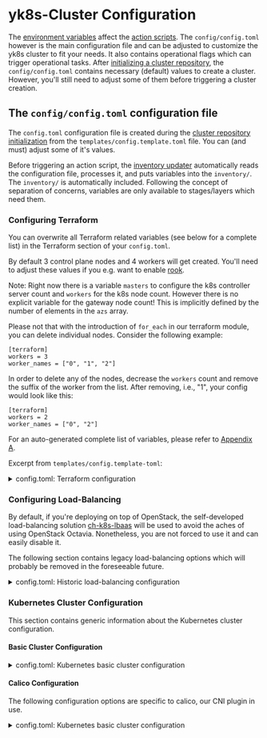 # yk8s-Cluster Configuration

The [environment variables](./environmental-variables.md) affect the [action scripts](./../operation/actions-references.md). The `config/config.toml` however is the main configuration file and can be adjusted to customize the yk8s cluster to fit your needs. It also contains operational flags which can trigger operational tasks. After [initializing a cluster repository](./initialization.md), the `config/config.toml` contains necessary (default) values to create a cluster. However, you'll still need to adjust some of them before triggering a cluster creation.

## The `config/config.toml` configuration file

The `config.toml` configuration file is created during the [cluster repository initialization](./../usage/initialization.md) from the `templates/config.template.toml` file.
You can (and must) adjust some of it's values.

Before triggering an action script, the [inventory updater](./../operation/actions-references.md#update_inventorypy) automatically reads the configuration file, processes it,
and puts variables into the `inventory/`. The `inventory/` is automatically included. Following the concept of separation of concerns, variables are only
available to stages/layers which need them.

### Configuring Terraform

You can overwrite all Terraform related variables (see below for a complete list) in the Terraform section of your `config.toml`.

By default 3 control plane nodes and 4 workers will get created.
You'll need to adjust these values if you e.g. want to enable [rook](./../managed-services/rook/overview.md).

Note: Right now there is a variable `masters` to configure the k8s controller server count and `workers` for the k8s node count. However there is no explicit variable for the gateway node count! This is implicitly defined by the number of elements in the `azs` array.

Please not that with the introduction of `for_each` in our terraform module, you can delete individual nodes. Consider the following example:

```
[terraform]
workers = 3
worker_names = ["0", "1", "2"]
```

In order to delete any of the nodes, decrease the `workers` count and remove the suffix of the worker from the list. After removing, i.e., "1", your config would look like this:

```
[terraform]
workers = 2
worker_names = ["0", "2"]
```

For an auto-generated complete list of variables,
please refer to [Appendix A](#appendix-a-terraform-docs).

Excerpt from `templates/config.template-toml`:

<details>
<summary>config.toml: Terraform configuration</summary>

```toml
{{#include ../templates/config.template.toml:terraform_config}}
```
</details>

### Configuring Load-Balancing

By default, if you're deploying on top of OpenStack, the self-developed load-balancing solution [ch-k8s-lbaas](./../managed-services/load-balancing/ch-k8s-lbaas.md)
will be used to avoid the aches of using OpenStack Octavia.
Nonetheless, you are not forced to use it and can easily disable it.

The following section contains legacy load-balancing options which will probably be removed in the foreseeable future.

<details>
<summary>config.toml: Historic load-balancing configuration</summary>

```toml
{{#include ../templates/config.template.toml:load-balancing_config}}
```
</details>

### Kubernetes Cluster Configuration

This section contains generic information about the Kubernetes cluster configuration.
#### Basic Cluster Configuration

<details>
<summary>config.toml: Kubernetes basic cluster configuration</summary>

```toml
{{#include ../templates/config.template.toml:kubernetes_basic_cluster_configuration}}
```
</details>

#### Calico Configuration

The following configuration options are specific to calico, our CNI plugin in use.

<details>
<summary>config.toml: Kubernetes basic cluster configuration</summary>

```toml
{{#include ../templates/config.template.toml:calico_configuration}}
```

#### Storage Configuration

<details>
<summary>config.toml: Kubernetes - Basic Storage Configuration</summary>

```toml
{{#include ../templates/config.template.toml:storage_base_configuration}}
```
</details>

<details>
<summary>config.toml: Kubernetes - Static Local Storage Configuration</summary>

```toml
{{#include ../templates/config.template.toml:storage_local_static_configuration}}
```
</details>

<details>
<summary>config.toml: Kubernetes - Dynamic Local Storage Configuration</summary>

```toml
{{#include ../templates/config.template.toml:storage_local_dynamic_configuration}}
```
</details>

#### Monitoring Configuration

<details>
<summary>config.toml: Kubernetes - Monitoring Configuration</summary>

```toml
{{#include ../templates/config.template.toml:kubernetes_monitoring_configuration}}
```
</details>

#### Global Monitoring Configuration

It is possible to connect the monitoring stack of your yk8s-cluster to an external endpoint like e.g.
a monitoring-cluster. The following section can be used to enable and configure that.

> ***Note:*** This requires changes and therefore the (re-)appliance of all layers.

<details>
<summary>config.toml: Kubernetes - Global Monitoring Configuration</summary>

```toml
{{#include ../templates/config.template.toml:kubernetes_global_monitoring_configuration}}
```
</details>

#### Network Configuration

> ***Note:*** To enable the calico network plugin, `kubernetes.network.plugin` needs to be set to `calico`.

<details>
<summary>config.toml: Kubernetes - Network Configuration</summary>

```toml
{{#include ../templates/config.template.toml:kubernetes_network_configuration}}
```
</details>

#### kubelet Configuration

The LCM supports the customization of certain variables of `kubelet` for (meta-)worker nodes.

> ***Note:*** Applying changes requires to enable [disruptive actions](./environmental-variables.md#behavior-altering-variables).

<details>
<summary>config.toml: Kubernetes - kubelet Configuration</summary>

```toml
{{#include ../templates/config.template.toml:kubernetes_kubelet_configuration}}
```
</details>

### KSL - Kubernetes Service Layer

#### Rook Configuration

The used rook setup is explained in more detail [here](./../managed-services/rook/overview.md).

> ***Note:*** To enable rook in a cluster on top of OpenStack, you need to set both `k8s-service-layer.rook.nosds` and `k8s-service-layer.rook.osd_volume_size`, as well as enable [`kubernetes.storage.rook_enabled` and either `kubernetes.local_storage.dynamic.enabled` or `kubernetes.local_storage.static.enabled` local storage](#storage-configuration) (or both).

<details>
<summary>config.toml: KSL - Rook Configuration</summary>

```toml
{{#include ../templates/config.template.toml:ksl_rook_configuration}}
```
</details>

#### Prometheus-based Monitoring Configuration

The used prometheus-based monitoring setup will be explained in more detail soon :)

> ***Note:*** To enable prometheus, `k8s-serice-layer.prometheus.install` and `kubernetes.monitoring.enabled` need to be set to `true`.

<details>
<summary>config.toml: KSL - Prometheus Configuration</summary>

```toml
{{#include ../templates/config.template.toml:ksl_prometheus_configuration}}
```
</details>

#### NGINX Ingress Controller Configuration

The used NGINX ingress controller setup will be explained in more detail soon :)

> ***Note:*** To enable an ingress controller, `k8s-service-layer.ingress.enabled` needs to be set to `true`.

<details>
<summary>config.toml: KSL - NGINX Ingress Configuration</summary>

```toml
{{#include ../templates/config.template.toml:ksl_ingress_configuration}}
```
</details>

#### Cert-Manager Configuration

The used Cert-Manager controller setup will be explained in more detail soon :)

> ***Note:*** To enable cert-manager, `k8s-service-layer.cert-manager.enabled` needs to be set to `true`.
<details>
<summary>config.toml: KSL - Cert-Manager Configuration</summary>

```toml
{{#include ../templates/config.template.toml:ksl_cert_manager_configuration}}
```
</details>

#### etcd-backup Configuration

Automated etcd backups can be configured in this section.
When enabled it periodically creates snapshots of etcd database and store it in a object storage using s3.
It uses the helm chart [etcdbackup](https://gitlab.com/yaook/operator/-/tree/devel/yaook/helm_builder/Charts/etcd-backup) present in yaook operator helm chart repository.
The object storage retains data for 30 days then deletes it.

The usage of it is disabled by default but can be enabled (and configured) in the following section.
The credentials are stored in Vault.
By default, they are searched for in the cluster's kv storage (at `yaook/$clustername/kv`) under `etcdbackup`.
They must be in the form of a JSON object/dict with the keys `access_key` and `secret_key`.

> ***Note:*** To enable etcd-backup, `k8s-service-layer.etcd-backup.enabled` needs to be set to `true`.
<details>
<summary>config.toml: KSL - Etcd-backup Configuration</summary>

```toml
{{#include ../templates/config.template.toml:etcd_backup_configuration}}
```
</details>

The following values need to be set:

| Variable         | Description                           |
| :--------------- | :------------------------------------ |
| `access_key`     | `Identifier for your S3 endpoint`     |
| `secret_key`     | `Credential for your S3 endpoint`     |
| `endpoint_url`   | `URL of your S3 endpoint`             |
| `endpoint_cacrt` | `Certificate bundle of the endpoint.` |

<details>
<summary> etcd-backup configuration template</summary>

```yaml
{{#include ../templates/etcd_backup_s3_config.template.yaml}}
```
</details>

<details>
<summary>Generate/Figure out etcd-backup configuration values</summary>

```
# Generate access and secret key on OpenStack
openstack ec2 credentials create

# Get certificate bundle of url
openssl s_client -connect ENDPOINT_URL:PORT -showcerts 2>&1 < /dev/null | sed -n '/-----BEGIN/,/-----END/p'
```
</details>

### Node-Scheduling: Labels and Taints Configuration

More details about the labels and taints configuration can be found [here](./../operation/node-scheduling.md).

<details>
<summary>config.toml: KSL - Node-Scheduling: Labels and Taints Configuration</summary>

```toml
{{#include ../templates/config.template.toml:node_scheduling_configuration}}
```
</details>

### Wireguard Configuration

You **MUST** add yourself to the [wireguard](./../vpn/wireguard.md) peers.

You can do so either in the following section of the config file or
by using and configuring a git submodule.
This submodule would then refer to another repository, holding
the wireguard public keys of everybody that should have access to
the cluster by default. This is the recommended approach for
companies and organizations.

<details>
<summary>config.toml: Wireguard Configuration</summary>

```toml
{{#include ../templates/config.template.toml:wireguard_config}}
```
</details>

### IPsec Configuration

More details about the IPsec setup can be found [here](./../vpn/ipsec.md).

<details>
<summary>config.toml: IPsec Configuration</summary>

```toml
{{#include ../templates/config.template.toml:ipsec_configuration}}
```
</details>

### Passwordstore Configuration

You **MUST** add yourself to the passwordstore users.

You can do so either by adding yourself to
`passwordstore.additional_users` in the config file below or
by using and configuring a git submodule.
This submodule would then refer to another repository, holding
the GPG IDs of everybody that should have access to the cluster
by default. This is the recommended approach for companies and
organizations.

<details>
<summary>config.toml: Passwordstore Configuration</summary>

```toml
{{#include ../templates/config.template.toml:passwordstore_configuration}}
```
</details>

### Cloud&Heat: ch-role-users Configuration

This section refers to the configuration of the `ch-role-users` git submodule which is an
internally used repository of Cloud&Heat. The usage of it is disabled by default but can be
enabled (and configured) in the following section or via an [environment variable](./../usage/environmental-variables.md#ssh-configuration).

<details>
<summary>config.toml: ch-role-users Configuration</summary>

```toml
{{#include ../templates/config.template.toml:ch-role-users_configuration}}
```
</details>

### Testing

#### Testing Nodes

The following configuration section can be used to ensure that smoke tests and checks are executed
from different nodes. This is disabled by default as it requires some prethinking.

<details>
<summary>config.toml: Testing Nodes Configuration</summary>

```toml
{{#include ../templates/config.template.toml:testing_test_nodes_configuration}}
```
</details>

## Custom Configuration

Since yaook/k8s allows to [execute custom playbook(s)](./../design/abstraction-layers.md#customization),
the following section allows you to specify your own custom variables to be used in these.

<details>
<summary>config.toml: Custom Configuration</summary>

```toml
{{#include ../templates/config.template.toml:custom_configuration}}
```
</details>

## Miscellaneous Configuration

This section contains various configuration options for special use cases.
You won't need to enable and adjust any of these under normal circumstances.

<details>
<summary>Miscellaneous configuration</summary>

```toml
{{#include ../templates/config.template.toml:miscellaneous_configuration}}
```
</details>

## Ansible Configuration

The Ansible configuration file can be found in the `ansible/` directory.
It is used across all stages and layers.

<details>
<summary>Default Ansible configuration</summary>

```ini
{{#include ../templates/ansible.cfg}}
```
</details>

---

## Appendix A: terraform-docs

The following section has been generated by [`terraform-docs`](https://github.com/terraform-docs/terraform-docs)
via:

```
terraform-docs markdown table terraform
```

and should be kept up to date on a regular base.

### Requirements

| Name | Version |
|------|---------|
| <a name="requirement_terraform"></a> [terraform](#requirement\_terraform) | >= 0.14 |

### Providers

| Name | Version |
|------|---------|
| <a name="provider_local"></a> [local](#provider\_local) | 2.2.3 |
| <a name="provider_openstack"></a> [openstack](#provider\_openstack) | 1.48.0 |
| <a name="provider_template"></a> [template](#provider\_template) | 2.2.0 |

### Modules

No modules.

### Resources

| Name | Type |
|------|------|
| [local_file.final_group_all](https://registry.terraform.io/providers/hashicorp/local/latest/docs/resources/file) | resource |
| [local_file.final_networking](https://registry.terraform.io/providers/hashicorp/local/latest/docs/resources/file) | resource |
| [local_file.inventory_stage2](https://registry.terraform.io/providers/hashicorp/local/latest/docs/resources/file) | resource |
| [local_file.inventory_stage3](https://registry.terraform.io/providers/hashicorp/local/latest/docs/resources/file) | resource |
| [local_file.trampoline_gateways](https://registry.terraform.io/providers/hashicorp/local/latest/docs/resources/file) | resource |
| [openstack_blockstorage_volume_v2.gateway-volume](https://registry.terraform.io/providers/terraform-provider-openstack/openstack/latest/docs/resources/blockstorage_volume_v2) | resource |
| [openstack_blockstorage_volume_v2.master-volume](https://registry.terraform.io/providers/terraform-provider-openstack/openstack/latest/docs/resources/blockstorage_volume_v2) | resource |
| [openstack_blockstorage_volume_v2.worker-volume](https://registry.terraform.io/providers/terraform-provider-openstack/openstack/latest/docs/resources/blockstorage_volume_v2) | resource |
| [openstack_compute_floatingip_associate_v2.gateway](https://registry.terraform.io/providers/terraform-provider-openstack/openstack/latest/docs/resources/compute_floatingip_associate_v2) | resource |
| [openstack_compute_instance_v2.gateway](https://registry.terraform.io/providers/terraform-provider-openstack/openstack/latest/docs/resources/compute_instance_v2) | resource |
| [openstack_compute_instance_v2.master](https://registry.terraform.io/providers/terraform-provider-openstack/openstack/latest/docs/resources/compute_instance_v2) | resource |
| [openstack_compute_instance_v2.worker](https://registry.terraform.io/providers/terraform-provider-openstack/openstack/latest/docs/resources/compute_instance_v2) | resource |
| [openstack_compute_servergroup_v2.server_group](https://registry.terraform.io/providers/terraform-provider-openstack/openstack/latest/docs/resources/compute_servergroup_v2) | resource |
| [openstack_networking_floatingip_v2.gateway](https://registry.terraform.io/providers/terraform-provider-openstack/openstack/latest/docs/resources/networking_floatingip_v2) | resource |
| [openstack_networking_floatingip_v2.gw_vip_fip](https://registry.terraform.io/providers/terraform-provider-openstack/openstack/latest/docs/resources/networking_floatingip_v2) | resource |
| [openstack_networking_network_v2.cluster_network](https://registry.terraform.io/providers/terraform-provider-openstack/openstack/latest/docs/resources/networking_network_v2) | resource |
| [openstack_networking_port_v2.gateway](https://registry.terraform.io/providers/terraform-provider-openstack/openstack/latest/docs/resources/networking_port_v2) | resource |
| [openstack_networking_port_v2.gw_vip_port](https://registry.terraform.io/providers/terraform-provider-openstack/openstack/latest/docs/resources/networking_port_v2) | resource |
| [openstack_networking_port_v2.master](https://registry.terraform.io/providers/terraform-provider-openstack/openstack/latest/docs/resources/networking_port_v2) | resource |
| [openstack_networking_port_v2.worker](https://registry.terraform.io/providers/terraform-provider-openstack/openstack/latest/docs/resources/networking_port_v2) | resource |
| [openstack_networking_router_interface_v2.cluster_router_iface](https://registry.terraform.io/providers/terraform-provider-openstack/openstack/latest/docs/resources/networking_router_interface_v2) | resource |
| [openstack_networking_router_interface_v2.cluster_router_iface_v6](https://registry.terraform.io/providers/terraform-provider-openstack/openstack/latest/docs/resources/networking_router_interface_v2) | resource |
| [openstack_networking_router_v2.cluster_router](https://registry.terraform.io/providers/terraform-provider-openstack/openstack/latest/docs/resources/networking_router_v2) | resource |
| [openstack_networking_subnet_v2.cluster_subnet](https://registry.terraform.io/providers/terraform-provider-openstack/openstack/latest/docs/resources/networking_subnet_v2) | resource |
| [openstack_networking_subnet_v2.cluster_v6_subnet](https://registry.terraform.io/providers/terraform-provider-openstack/openstack/latest/docs/resources/networking_subnet_v2) | resource |
| [openstack_objectstorage_container_v1.thanos_data](https://registry.terraform.io/providers/terraform-provider-openstack/openstack/latest/docs/resources/objectstorage_container_v1) | resource |
| [openstack_compute_flavor_v2.gateway](https://registry.terraform.io/providers/terraform-provider-openstack/openstack/latest/docs/data-sources/compute_flavor_v2) | data source |
| [openstack_compute_flavor_v2.master](https://registry.terraform.io/providers/terraform-provider-openstack/openstack/latest/docs/data-sources/compute_flavor_v2) | data source |
| [openstack_compute_flavor_v2.worker](https://registry.terraform.io/providers/terraform-provider-openstack/openstack/latest/docs/data-sources/compute_flavor_v2) | data source |
| [openstack_images_image_v2.gateway](https://registry.terraform.io/providers/terraform-provider-openstack/openstack/latest/docs/data-sources/images_image_v2) | data source |
| [openstack_images_image_v2.master](https://registry.terraform.io/providers/terraform-provider-openstack/openstack/latest/docs/data-sources/images_image_v2) | data source |
| [openstack_images_image_v2.worker](https://registry.terraform.io/providers/terraform-provider-openstack/openstack/latest/docs/data-sources/images_image_v2) | data source |
| [openstack_networking_network_v2.public_network](https://registry.terraform.io/providers/terraform-provider-openstack/openstack/latest/docs/data-sources/networking_network_v2) | data source |
| [template_file.trampoline_gateways](https://registry.terraform.io/providers/hashicorp/template/latest/docs/data-sources/file) | data source |

### Inputs

| Name | Description | Type | Default | Required |
|------|-------------|------|---------|:--------:|
| <a name="input_azs"></a> [azs](#input\_azs) | If 'enable\_az\_management=true' defines which availability zones of your cloud to use to distribute the spawned server for better HA. Additionally the count of the array will define how many gateway server will be spawned. The naming of the elements doesn't matter if 'enable\_az\_management=false'. It is also used for unique naming of gateways. | `list(string)` | <pre>[<br>  "AZ1",<br>  "AZ2",<br>  "AZ3"<br>]</pre> | no |
| <a name="input_cluster_name"></a> [cluster\_name](#input\_cluster\_name) | n/a | `string` | `"managed-k8s"` | no |
| <a name="input_create_root_disk_on_volume"></a> [create\_root\_disk\_on\_volume](#input\_create\_root\_disk\_on\_volume) | n/a | `bool` | `false` | no |
| <a name="input_default_master_flavor"></a> [default\_master\_flavor](#input\_default\_master\_flavor) | n/a | `string` | `"M"` | no |
| <a name="input_default_master_image_name"></a> [default\_master\_image\_name](#input\_default\_master\_image\_name) | n/a | `string` | `"Ubuntu 20.04 LTS x64"` | no |
| <a name="input_default_master_root_disk_size"></a> [default\_master\_root\_disk\_size](#input\_default\_master\_root\_disk\_size) | If 'create\_root\_disk\_on\_volume=true', the master flavor does not specify a disk size and no specific value has been given, the root disk volume will have this size. | `number` | `50` | no |
| <a name="input_default_worker_flavor"></a> [default\_worker\_flavor](#input\_default\_worker\_flavor) | n/a | `string` | `"M"` | no |
| <a name="input_default_worker_image_name"></a> [default\_worker\_image\_name](#input\_default\_worker\_image\_name) | n/a | `string` | `"Ubuntu 20.04 LTS x64"` | no |
| <a name="input_default_worker_root_disk_size"></a> [default\_worker\_root\_disk\_size](#input\_default\_worker\_root\_disk\_size) | If 'create\_root\_disk\_on\_volume=true', the worker flavor does not specify a disk size and no specific value has been given, the root disk volume will have this size. | `number` | `50` | no |
| <a name="input_dualstack_support"></a> [dualstack\_support](#input\_dualstack\_support) | If set to true, dualstack support related resources will be (re-)created | `bool` | n/a | yes |
| <a name="input_enable_az_management"></a> [enable\_az\_management](#input\_enable\_az\_management) | If set to false, the availability zone of instances will not be managed. This is useful in CI environments if the Cloud Is Full. | `bool` | `true` | no |
| <a name="input_gateway_flavor"></a> [gateway\_flavor](#input\_gateway\_flavor) | n/a | `string` | `"XS"` | no |
| <a name="input_gateway_image_name"></a> [gateway\_image\_name](#input\_gateway\_image\_name) | n/a | `string` | `"Debian 11 (bullseye)"` | no |
| <a name="input_gateway_root_disk_volume_size"></a> [gateway\_root\_disk\_volume\_size](#input\_gateway\_root\_disk\_volume\_size) | If 'create\_root\_disk\_on\_volume=true' and the gateway flavor does not specify a disk size, the root disk volume will have this size. | `number` | `10` | no |
| <a name="input_gateway_root_disk_volume_type"></a> [gateway\_root\_disk\_volume\_type](#input\_gateway\_root\_disk\_volume\_type) | If 'create\_root\_disk\_on\_volume=true', set the volume type of the root disk volume for Gateways. Can't be configured separately for each instance | `string` | `""` | no |
| <a name="input_haproxy_ports"></a> [haproxy\_ports](#input\_haproxy\_ports) | n/a | `list(number)` | <pre>[<br>  30000,<br>  30060<br>]</pre> | no |
| <a name="input_keypair"></a> [keypair](#input\_keypair) | n/a | `string` | n/a | yes |
| <a name="input_master_azs"></a> [master\_azs](#input\_master\_azs) | n/a | `list(string)` | `[]` | no |
| <a name="input_master_flavors"></a> [master\_flavors](#input\_master\_flavors) | n/a | `list(string)` | `[]` | no |
| <a name="input_master_images"></a> [master\_images](#input\_master\_images) | n/a | `list(string)` | `[]` | no |
| <a name="input_master_names"></a> [master\_names](#input\_master\_names) | It can be used to uniquely identify masters | `list(string)` | `[]` | no |
| <a name="input_master_root_disk_sizes"></a> [master\_root\_disk\_sizes](#input\_master\_root\_disk\_sizes) | If 'create\_root\_disk\_on\_volume=true' and the master flavor does not specify a disk size, the root disk volume of this particular instance will have this size. | `list(number)` | `[]` | no |
| <a name="input_master_root_disk_volume_types"></a> [master\_root\_disk\_volume\_types](#input\_master\_root\_disk\_volume\_types) | If 'create\_root\_disk\_on\_volume=true', volume type for root disk of this particular control plane node. If 'root\_disk\_volume\_type' is left empty, default volume type of your IaaS environment is used. | `list(string)` | `[]` | no |
| <a name="input_masters"></a> [masters](#input\_masters) | n/a | `number` | `3` | no |
| <a name="input_monitoring_manage_thanos_bucket"></a> [monitoring\_manage\_thanos\_bucket](#input\_monitoring\_manage\_thanos\_bucket) | Create an object storage container for thanos. | `bool` | `false` | no |
| <a name="input_network_mtu"></a> [network\_mtu](#input\_network\_mtu) | MTU for the network used for the cluster. | `number` | `1450` | no |
| <a name="input_public_network"></a> [public\_network](#input\_public\_network) | n/a | `string` | `"shared-public-IPv4"` | no |
| <a name="input_root_disk_volume_type"></a> [root\_disk\_volume\_type](#input\_root\_disk\_volume\_type) | If 'create\_root\_disk\_on\_volume=true', the volume type to be used as default for all instances. If left empty, default of IaaS environment is used. | `string` | `""` | no |
| <a name="input_ssh_cidrs"></a> [ssh\_cidrs](#input\_ssh\_cidrs) | n/a | `list(string)` | <pre>[<br>  "0.0.0.0/0"<br>]</pre> | no |
| <a name="input_subnet_cidr"></a> [subnet\_cidr](#input\_subnet\_cidr) | n/a | `string` | `"172.30.154.0/24"` | no |
| <a name="input_subnet_v6_cidr"></a> [subnet\_v6\_cidr](#input\_subnet\_v6\_cidr) | n/a | `string` | `"fd00::/120"` | no |
| <a name="input_thanos_delete_container"></a> [thanos\_delete\_container](#input\_thanos\_delete\_container) | n/a | `bool` | `false` | no |
| <a name="input_timeout_time"></a> [timeout\_time](#input\_timeout\_time) | n/a | `string` | `"30m"` | no |
| <a name="input_worker_anti_affinity_group_name"></a> [worker\_anti\_affinity\_group\_name](#input\_worker\_anti\_affinity\_group\_name) | n/a | `string` | `"cah-anti-affinity"` | no |
| <a name="input_worker_azs"></a> [worker\_azs](#input\_worker\_azs) | n/a | `list(string)` | `[]` | no |
| <a name="input_worker_flavors"></a> [worker\_flavors](#input\_worker\_flavors) | n/a | `list(string)` | `[]` | no |
| <a name="input_worker_images"></a> [worker\_images](#input\_worker\_images) | n/a | `list(string)` | `[]` | no |
| <a name="input_worker_join_anti_affinity_group"></a> [worker\_join\_anti\_affinity\_group](#input\_worker\_join\_anti\_affinity\_group) | n/a | `list(bool)` | `[]` | no |
| <a name="input_worker_names"></a> [worker\_names](#input\_worker\_names) | It can be used to uniquely identify workers | `list(string)` | `[]` | no |
| <a name="input_worker_root_disk_sizes"></a> [worker\_root\_disk\_sizes](#input\_worker\_root\_disk\_sizes) | If 'create\_root\_disk\_on\_volume=true', volume type for root disk of this particular worker node. If 'root\_disk\_volume\_type' is left empty, default volume type of your IaaS environment is used. | `list(number)` | `[]` | no |
| <a name="input_worker_root_disk_volume_types"></a> [worker\_root\_disk\_volume\_types](#input\_worker\_root\_disk\_volume\_types) | If 'create\_root\_disk\_on\_volume=true', volume types of easdasd TODO | `list(string)` | `[]` | no |
| <a name="input_workers"></a> [workers](#input\_workers) | n/a | `number` | `4` | no |
